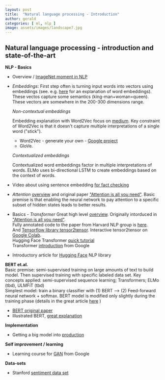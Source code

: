 ```yaml
---
layout: post
title:  "Natural language processing - Introduction"
author: gerald
categories: [ ml, nlp ]
image: assets/images/landscape7.jpg
---
```


Natural language processing - introduction  and state-of-the-art
---

**NLP - Basics**
* Overview / [ImageNet moment in NLP](https://ruder.io/nlp-imagenet/)

* *Embeddings*: 
First step often is turning input words into vectors using embeddings (see. e.g. [here](https://machinelearningmastery.com/what-are-word-embeddings/) for an explanation of word embeddings). These vectos capture some semantics (king-man+woman=queen). These vectors are somewhere in the 200-300 dimensions range.   

  *Non-contextual embeddings*

  Embedding explanation with Word2Vec focus on [medium](https://medium.com/deeper-learning/glossary-of-deep-learning-word-embedding-f90c3cec34ca). Key constraint of Word2Vec is that it doesn't capture multiple interpretations of a single word ("stick").
  * Word2Vec - generate your own - [Google project](https://code.google.com/archive/p/word2vec/)
  * GloVe. 

  *Contextualized embeddings*

  Contextualized word embeddings factor in multiple interpretations of words. ELMo uses bi-directional LSTM to create embeddings based on the context of words. 
* Video about using sentence embedding [for fact checking](https://www.youtube.com/watch?v=ddf0lgPCoSo)

* *Attention* [overview](https://jalammar.github.io/visualizing-neural-machine-translation-mechanics-of-seq2seq-models-with-attention/) and original paper ["Attention is all you need"](https://arxiv.org/pdf/1706.03762.pdf). Basic premise is that enabling the neural network to pay attention to a specific subset of hidden states leads to better results.

* Basics - *Transformer* Great high level [overview](http://jalammar.github.io/illustrated-transformer/). Originally intorduced in ["Attention is all you need"](https://arxiv.org/pdf/1706.03762.pdf).  
Fully annotated code to the paper from Harvard NLP group is [here](http://nlp.seas.harvard.edu/2018/04/03/attention.html).  
And [Tensorflow library tensor2tensor](https://github.com/tensorflow/tensor2tensor). Interactive tensor2tensor on [Google Colab](https://colab.research.google.com/github/tensorflow/tensor2tensor/blob/master/tensor2tensor/notebooks/hello_t2t.ipynb).   
Hugging Face Transformer [quick tutorial](https://github.com/huggingface/transformers)  
Transformer [introduction](https://ai.googleblog.com/2017/08/transformer-novel-neural-network.html) from Google
* Introductory article for [Hugging Face](https://blog.tensorflow.org/2019/11/hugging-face-state-of-art-natural.html?m=1) NLP library 

**BERT et.al.**  
Basic premise: semi-supervised training on large amounts of text to build model. Then supervised training with specific labeled data set. Key concepts applied: semi-supervised sequence learning; Transformers; ELMo (tbd), ULMFiT (tbd)   
Simplest model: train a binary classifier with (1) BERT --> (2) Feed-forward neural network + softmax. 
BERT model is modified only slightly during the training phase (details in the great article [here](https://jalammar.github.io/illustrated-bert/) )
* [BERT original paper](https://arxiv.org/pdf/1810.04805.pdf)
* Illustrated BERT, [great explanation](https://jalammar.github.io/illustrated-bert/) 

**Implementation**
* Getting a big model into [production](https://medium.com/huggingface/scaling-a-massive-state-of-the-art-deep-learning-model-in-production-8277c5652d5f)

**Self improvement / learning**
* Learning course for [GAN](https://developers.google.com/machine-learning/gan/) from Google

**Data-sets**
* Stanford [sentiment data set](https://nlp.stanford.edu/sentiment/) 